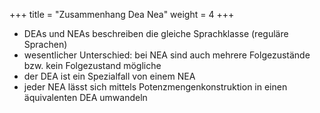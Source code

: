 +++
title = "Zusammenhang Dea Nea"
weight = 4
+++

- DEAs und NEAs beschreiben die gleiche Sprachklasse (reguläre Sprachen)
- wesentlicher Unterschied: bei NEA sind auch mehrere Folgezustände bzw. kein Folgezustand mögliche
- der DEA ist ein Spezialfall von einem NEA
- jeder NEA lässt sich mittels Potenzmengenkonstruktion in einen äquivalenten DEA umwandeln
